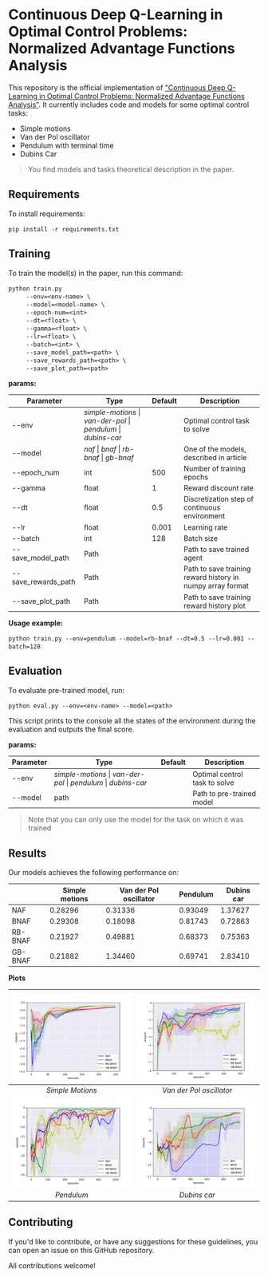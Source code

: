 # Continuous Deep Q-Learning in Optimal Control Problems: Normalized Advantage Functions Analysis
This repository is the official implementation of ["Continuous Deep Q-Learning in Optimal Control
Problems: Normalized Advantage Functions Analysis"]().
It currently includes code and models for some optimal control tasks:

- Simple motions
- Van der Pol oscillator
- Pendulum with terminal time
- Dubins Car

> You find models and tasks theoretical description in the paper.

## Requirements

To install requirements:

```
pip install -r requirements.txt
```

## Training

To train the model(s) in the paper, run this command:

```
python train.py 
     --env=<env-name> \
     --model=<model-name> \
     --epoch-num=<int>
     --dt=<float> \
     --gamma=<float> \
     --lr=<float> \
     --batch=<int> \
     --save_model_path=<path> \
     --save_rewards_path=<path> \
     --save_plot_path=<path>
```

**params:**

| Parameter | Type | Default | Description |
|-----------|------------|---------|-------------|
| --env    |*simple-motions* &#124; *van-der-pol* &#124; *pendulum* &#124; *dubins-car*| | Optimal control task to solve
|--model    |*naf* &#124; *bnaf* &#124; *rb-bnaf* &#124; *gb-bnaf* |           | One of the models, described in article
|--epoch_num| int   | 500           | Number of training epochs
|--gamma    | float | 1            | Reward discount rate
|--dt       | float | 0.5          | Discretization step of continuous environment
|--lr       | float | 0.001        | Learning rate
|--batch    | int | 128          | Batch size
|--save_model_path| Path | | Path to save trained agent
|--save_rewards_path| Path | | Path to save training reward history in numpy array format
|--save_plot_path   | Path | | Path to save training reward history plot

**Usage example:**
```
python train.py --env=pendulum --model=rb-bnaf --dt=0.5 --lr=0.001 --batch=128
```


## Evaluation

To evaluate pre-trained model, run:

```eval
python eval.py --env=<env-name> --model=<path>
```

This script prints to the console all the states of the environment during the evaluation and outputs the final score.

**params:**

| Parameter | Type | Default | Description |
|-----------|------------|---------|-------------|
| --env    |*simple-motions* &#124; *van-der-pol* &#124; *pendulum* &#124; *dubins-car*| | Optimal control task to solve
|--model    |path |                 | Path to pre-trained model

> Note that you can only use the model for the task on which it was trained


## Results

Our models achieves the following performance on:

|                    | Simple motions  | Van der Pol oscillator | Pendulum | Dubins car |
| ------------------ |---------------- | ---------------------- | --------- | --------- |
| NAF                |     0.28296     |         0.31336        |  0.93049  |  1.37627  |
| BNAF               |     0.29308     |         0.18098        |  0.81743  |  0.72863  |
| RB-BNAF            |     0.21927     |         0.49881        |  0.68373  |  0.75363  |
| GB-BNAF            |     0.21882     |         1.34460        |  0.69741  |  2.83410  |

**Plots**

| ![simple-motions](graphics/all_sc.png) | ![van-der-pol](graphics/all_vdp.png) |
|:----:|:----:|
|  *Simple Motions* | *Van der Pol oscillator* |
| ![pendulum](graphics/all_tp.png) | ![dubins-car](graphics/all_dc.png) |
|  *Pendulum* | *Dubins car* |


## Contributing
If you'd like to contribute, or have any suggestions for these guidelines, you can open an issue on this GitHub repository.

All contributions welcome!